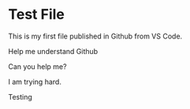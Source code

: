# Test File
This is my first file published in Github from VS Code.

Help me understand Github

Can you help me? 

I am trying hard. 

Testing